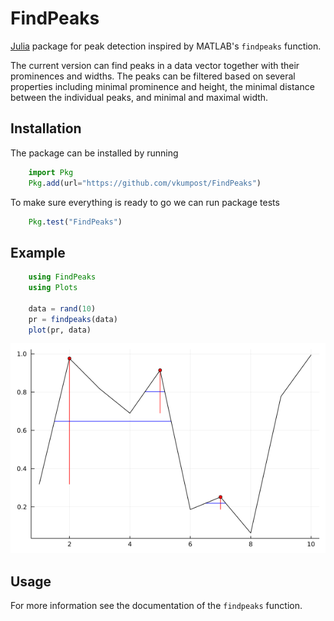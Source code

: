 # FindPeaks

[Julia](https://julialang.org/) package for peak detection inspired by MATLAB's `findpeaks` function. 

The current version can find peaks in a data vector together with their prominences and widths. The peaks can be filtered based on several properties including minimal prominence and height, the minimal distance between the individual peaks, and minimal and maximal width.

## Installation

The package can be installed by running
```julia
    import Pkg
    Pkg.add(url="https://github.com/vkumpost/FindPeaks")
```

To make sure everything is ready to go we can run package tests
```julia
    Pkg.test("FindPeaks")
```

## Example

```julia
    using FindPeaks
    using Plots
    
    data = rand(10)
    pr = findpeaks(data)
    plot(pr, data)
```
![image](assets/example_plot.png)

## Usage

For more information see the documentation of the `findpeaks` function.
